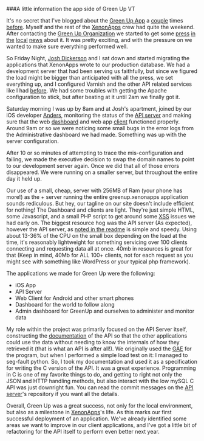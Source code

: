 ###A little information the app side of Green Up VT

It's no secret that I've blogged about the [Green Up App] a [couple] times [before].
Myself and the rest of the [XenonApps] crew had quite the weekend. After contacting
the [Green Up Organization] we started to get some [press][] [in][] [the][] [local][] [news]
about it. It was pretty exciting, and  with the pressure on we wanted to make sure 
everything performed well. 

So Friday Night, [Josh Dickerson] and I sat down and started migrating the applications
that XenonApps wrote to our production database. We had a development server that
had been serving us faithfully, but since we figured the load might be bigger than
anticipated with all the press, we set everything up, and I configured Varnish 
and the other API related services like I had [before]. We had some troubles with
getting the Apache configuration to stick, but after beating at it until 2am we 
finally got it. 

Saturday morning I was up by 8am and at Josh's apartment, joined by our iOS developer
[Anders], monitoring the status of the [API server] and making sure that the web
[dashboard] and web app [client] functioned properly. Around 9am or so we were
noticing some small bugs in the error logs from the Administrative dashboard we 
had made. Something was up with the server configuration.

After 10 or so minutes of attempting to trace the mis-configuration and failing, we 
made the executive decision to swap the domain names to point to our development
server again. Once we did that all of those errors disappeared. We were running
on a smaller server, but throughout the entire day it held up. 

Our use of a small, cheap, server with 256MB of Ram (your phone has more!) as the 
+
server running the entire greenup.xenonapps application sounds rediculous. But hey,
our tagline on our site doesn't include efficient for nothing! The Dashboard and 
clients are light. They're just simple HTML, some Javascript, and a small PHP
script to get around some [XSS] issues we had early on. The biggest resource hog
was the API server (As expected), however the API server, as [noted in the readme]
is simple and speedy. Using about 13-36% of the CPU on the small box depending on
the load at the time, it's reasonably lightweight for something servicing over 100 
clients connecting and requesting data all at  once. 40mb in resources is great
for that (Keep in mind, 40Mb for ALL 100+ clients, not for each request as you
might see with something like WordPress or your typical php framework).

The applications we made for Green Up were the following:

- iOS App
- API Server
- Web Client for Android and other smart phones
- Dashboard for the world to follow along
- Admin dashboard for GreenUp and ourselves to administer and monitor data

My role within the project was primarily focused on the API Server itself, constructing
the [documentation] of the API so that the other applications could use the data
without needing to know the internals of how they retrieved it (that is what an API
is after all!). We originally used the [GAE] for the program, but when I performed
a simple load test on it: I managed to seg-fault python. So, I took my documentation
and used it as a specification for writing the C version of the API. It was a great
experience. Programming in C is one of my favorite things to do, and getting to
right not only the JSON and HTTP handling methods, but also interact with the low
mySQL C API was just downright fun. You can read the commit messages on the [API server]'s
repository if you want all the details. 

Overall, Green Up was a great success, not only for the local environment, but also
as a milestone in [XenonApps]'s life. As this marks our first successful deployment
of an application. We've already identified some areas we want to improve in our 
client applications, and I've got a little bit of refactoring for the API itself
to perform even better next year. 


[Green Up App]:https://itunes.apple.com/us/app/green-up-vt/id860271437?ls=1&mt=8
[couple]:http://ethanjoachimeldridge.info/tech-blog/varnish
[before]:http://ethanjoachimeldridge.info/tech-blog/varnish-directors
[XenonApps]:http://www.xenonapps.com
[Green Up Organization]:http://www.greenupvermont.org
[press]:http://digital.vpr.net/post/green-day-theres-app
[in]:http://www.wcax.com/story/25394218/new-green-up-day-app
[the]:http://learn.uvm.edu/blog-vermont/uvm-students-and-alumni-develop-green-up-vermont-app
[local]:http://rutlandherald.com/article/20140502/THISJUSTIN/705029880
[news]:http://www.timesargus.com/article/20140502/THISJUSTIN/705029881
[Josh Dickerson]:http://www.joshuadickerson.com/
[Anders]:https://github.com/popwarfour
[API server]:https://github.com/EdgeCaseBerg/GreenUp/tree/master/api
[dashboard]:http://greenup.xenonapps.com/dash/
[client]:http://greenup.xenonapps.com/client/
[XSS]:http://en.wikipedia.org/wiki/Cross-site_scripting
[noted in the readme]:https://github.com/EdgeCaseBerg/green-serv
[documentation]:https://github.com/EdgeCaseBerg/GreenUp/tree/master/api
[GAE]:https://developers.google.com/appengine/?csw=1